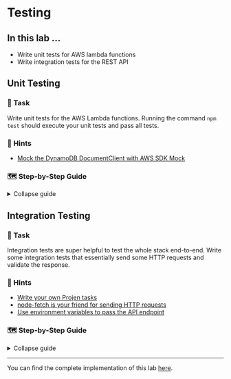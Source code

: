 # Testing

## In this lab …

- Write unit tests for AWS lambda functions
- Write integration tests for the REST API

## Unit Testing

### 📝 Task

Write unit tests for the AWS Lambda functions. Running the command `npm test` should execute your unit tests and pass all tests.

### 🔎 Hints

- [Mock the DynamoDB DocumentClient with AWS SDK Mock](https://github.com/dwyl/aws-sdk-mock#using-typescript)

### 🗺  Step-by-Step Guide

<details>
<summary>Collapse guide</summary>

1. Extend the list of dev dependencies in the `.projenrc.js` configuration:
  ```js
  const { AwsCdkTypeScriptApp, NodePackageManager } = require('projen');
  const project = new AwsCdkTypeScriptApp({
    // …
    devDeps: [
      'esbuild@0',
      '@types/aws-lambda',
      'aws-sdk-mock',
    ],
    // …
  });
  project.synth();
  ```
1. Run `npm run projen` to install the new dependencies and re-generate the auto-generated files.
1. Create a new file:
  ```bash
  touch ./test/main.list-notes.test.ts
  ```
1. Add the following code to the test file:
  ```typescript
  import AWSMock from 'aws-sdk-mock';
  import { handler } from '../src/main.list-notes';

  it('should return notes', async () => {
    const item = {
      id: '2021-04-12T18:55:06.295Z',
      title: 'Hello World',
      content: 'Minim nulla dolore nostrud dolor aliquip minim.',
    };

    AWSMock.mock('DynamoDB.DocumentClient', 'scan', (_, callback: Function) => {
      callback(null, { Items: [item] });
    });

    const response = await handler();

    expect(response).toEqual({
      statusCode: 200,
      body: JSON.stringify([item]),
    });

    AWSMock.restore('DynamoDB.DocumentClient');
  });
  ```
1. Create a new file:
   ```bash
   touch test/main.put-note.test.ts
   ```
1. Add the following code to the test file:
  ```typescript
  import AWSMock from 'aws-sdk-mock';
  import { handler } from '../src/main.put-note';

  describe('valid request', () => {
    it('should return status code 201', async () => {
      const tableName = 'foo';
      const putItemSpy = jest.fn();
      process.env.TABLE_NAME = tableName;
      AWSMock.mock('DynamoDB.DocumentClient', 'put', (params, callback) => {
        callback(null, putItemSpy(params));
      });

      const requestBody = {
        title: 'Hello World',
        content: 'Minim nulla dolore nostrud dolor aliquip minim.',
      };

      const event = {
        body: JSON.stringify(requestBody),
      } as AWSLambda.APIGatewayProxyEvent;

      const response = await handler(event);

      expect(putItemSpy).toHaveBeenCalledWith({
        Item: {
          id: expect.any(String),
          title: requestBody.title,
          content: requestBody.content,
        },
        TableName: tableName,
      });

      expect(response).toEqual({
        statusCode: 201,
      });

      AWSMock.restore('DynamoDB.DocumentClient');
    });
  });

  describe('invalid request body', () => {
    it('should return status code 400', async () => {
      const response = await handler({} as AWSLambda.APIGatewayProxyEvent);

      expect(response).toEqual({
        statusCode: 400,
      });
    });
  });
  ```
1. Run the tests:
  ```bash
  npm test
  ```

</details>

## Integration Testing

### 📝 Task

Integration tests are super helpful to test the whole stack end-to-end. Write some integration tests that essentially send some HTTP requests and validate the response.

### 🔎 Hints

- [Write your own Projen tasks](https://github.com/projen/projen/blob/main/docs/tasks.md)
- [node-fetch is your friend for sending HTTP requests](https://www.npmjs.com/package/node-fetch)
- [Use environment variables to pass the API endpoint](https://www.twilio.com/blog/working-with-environment-variables-in-node-js-html)

### 🗺  Step-by-Step Guide

<details>
<summary>Collapse guide</summary>

1. Extend the list of dependencies in the `.projenrc.js` configuration:
   ```js
   const project = new AwsCdkTypeScriptApp({
    // …
    deps: [
      'aws-sdk',
      'node-fetch@2',
    ],
    devDeps: [
      'esbuild@0',
      '@types/aws-lambda',
      'aws-sdk-mock',
      '@types/node-fetch@2',
    ],
    // …
  });
   ```
1. In addition, add a new task to the `.projenrc.js` configuration:
  ```js
  project.addTask('test:e2e', {
    exec: 'jest --testMatch "**/*.e2etest.ts"',
  })
  ```
1. Run `npm run projen` to install the new dependencies and re-generate the auto-generated files.
1. Create a new file:
   ```
   touch ./test/main.e2etest.ts
   ```
1. Add the following code to the file:
  ```typescript
  import fetch from "node-fetch";

  const endpoint = process.env.ENDPOINT;

  test("create a note", async () => {
    const response = await fetch(`${endpoint}/notes`, {
      method: "POST",
      body: JSON.stringify({
        title: "Hello World",
        content: "Ex nisi do ad sint enim.",
      }),
    });

    expect(response.status).toEqual(201);
  });

  test("list notes", async () => {
    const response = await fetch(`${endpoint}/notes`);

    expect(response.status).toEqual(200);
  });
  ```
1. Run the integration tests:
  ```bash
  ENDPOINT=https://XXXXXX.execute-api.eu-central-1.amazonaws.com npm run test:e2e
  ```

</details>

---

You can find the complete implementation of this lab [here](https://github.com/superluminar-io/serverless-workshop/tree/main/packages/lab2).
